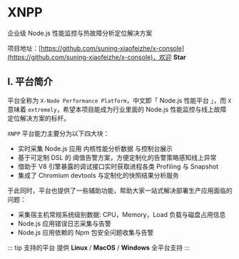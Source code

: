 # XNPP

企业级 Node.js 性能监控与热故障分析定位解决方案

项目地址：[https://github.com/suning-xiaofeizhe/x-console](https://github.com/suning-xiaofeizhe/x-console)，欢迎 **Star**

## I. 平台简介

平台全称为 `X-Node Performance Platform`，中文即「 Node.js 性能平台 」，而 `X` 意味着 `extremely`，希望本项目能成为行业里面的 Node.js 性能监控与线上故障定位解决方案的标杆。

`XNPP` 平台能力主要分为以下四大块：

* 实时采集 Node.js 应用 内核性能分析数据 与控制台展示
* 基于可定制 DSL 的 阈值告警方案，方便定制化的告警策略感知线上异常
* 借助于 V8 引擎暴露的调试接口实时获取进程各类 Profiling 与 Snapshot
* 集成了 Chromium devtools 与定制化的快照结果分析服务

于此同时，平台也提供了一些辅助功能，帮助大家一站式解决部署生产应用面临的问题：

* 采集宿主机常规系统级别数据: CPU，Memory，Load 负载与磁盘占用信息
* Node.js 应用错误日志采集与告警
* Node.js 应用依赖的 Npm 包安全问题收集与告警

::: tip 支持的平台
提供 **Linux** / **MacOS** / **Windows** 全平台支持
:::
